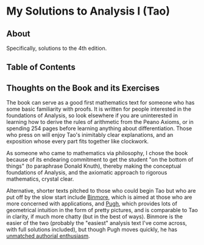 # My Solutions to Analysis I (Tao)
## About
Specifically, solutions to the 4th edition. 
## Table of Contents
## Thoughts on the Book and its Exercises
The book can serve as a good first mathematics text for someone who has some basic familiarity with proofs. It is written for people interested in the foundations of Analysis, so look elsewhere if you are uninterested in learning how to derive the rules of arithmetic from the Peano Axioms, or in spending 254 pages before learning anything about differentiation. Those who press on will enjoy Tao's inimitably clear explanations, and an exposition whose every part fits together like clockwork.

As someone who came to mathematics via philosophy, I chose the book because of its endearing commitment to get the student "on the bottom of things" (to paraphrase Donald Knuth), thereby making the conceptual foundations of Analysis, and the axiomatic approach to rigorous mathematics, crystal clear.

Alternative, shorter texts pitched to those who could begin Tao but who are put off by the slow start include [Binmore](https://www.amazon.co.uk/Mathematical-Analysis-Straightforward-Approach-Binmore/dp/0521288827), which is aimed at those who are more concerned with applications, and [Pugh](https://www.amazon.co.uk/Mathematical-Analysis-Undergraduate-Texts-Mathematics/dp/144192941X), which provides lots of geometrical intuition in the form of pretty pictures, and is comparable to Tao in clarity, if much more chatty (but in the best of ways). Binmore is the easier of the two (probably the "easiest" analysis text I've come across, with full solutions included), but though Pugh moves quickly, he has [unmatched authorial enthusiasm](https://www.reddit.com/r/math/comments/138srr1/the_most_original_exercise_ive_seen_in_a_long/).


